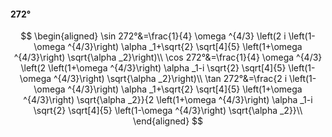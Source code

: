 #### 272°

$$
\begin{aligned}
\sin 272°&=\frac{1}{4} \omega ^{4/3} \left(2 i \left(1-\omega ^{4/3}\right) \alpha _1+\sqrt{2} \sqrt[4]{5} \left(1+\omega ^{4/3}\right) \sqrt{\alpha _2}\right)\\
\cos 272°&=\frac{1}{4} \omega ^{4/3} \left(2 \left(1+\omega ^{4/3}\right) \alpha _1-i \sqrt{2} \sqrt[4]{5} \left(1-\omega ^{4/3}\right) \sqrt{\alpha _2}\right)\\
\tan 272°&=\frac{2 i \left(1-\omega ^{4/3}\right) \alpha _1+\sqrt{2} \sqrt[4]{5} \left(1+\omega ^{4/3}\right) \sqrt{\alpha _2}}{2 \left(1+\omega ^{4/3}\right)
\alpha _1-i \sqrt{2} \sqrt[4]{5} \left(1-\omega ^{4/3}\right) \sqrt{\alpha _2}}\\
\end{aligned}
$$

